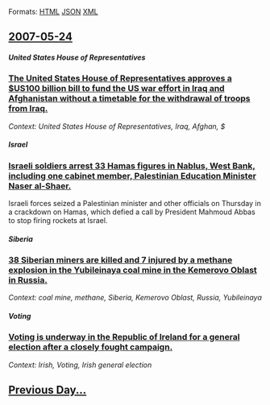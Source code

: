 
Formats: [HTML](2007/05/24/index.html)  [JSON](2007/05/24/index.json)  [XML](2007/05/24/index.xml)  

## [2007-05-24](/news/2007/05/24/index.md)

##### United States House of Representatives
### [ The United States House of Representatives approves a $US100 billion bill to fund the US war effort in Iraq and Afghanistan without a timetable for the withdrawal of troops from Iraq. ](/news/2007/05/24/the-united-states-house-of-representatives-approves-a-us100-billion-bill-to-fund-the-us-war-effort-in-iraq-and-afghanistan-without-a-timet.md)
_Context: United States House of Representatives, Iraq, Afghan, $_

##### Israel
### [ Israeli soldiers arrest 33 Hamas figures in Nablus, West Bank, including one cabinet member, Palestinian Education Minister Naser al-Shaer. ](/news/2007/05/24/israeli-soldiers-arrest-33-hamas-figures-in-nablus-west-bank-including-one-cabinet-member-palestinian-education-minister-naser-al-shaer.md)
Israeli forces seized a Palestinian minister and other officials on Thursday in a crackdown on Hamas, which defied a call by President Mahmoud Abbas to stop firing rockets at Israel.

##### Siberia
### [ 38 Siberian miners are killed and 7 injured by a methane explosion in the Yubileinaya coal mine in the Kemerovo Oblast in Russia. ](/news/2007/05/24/38-siberian-miners-are-killed-and-7-injured-by-a-methane-explosion-in-the-yubileinaya-coal-mine-in-the-kemerovo-oblast-in-russia.md)
_Context: coal mine, methane, Siberia, Kemerovo Oblast, Russia, Yubileinaya_

##### Voting
### [ Voting is underway in the Republic of Ireland for a general election after a closely fought campaign. ](/news/2007/05/24/voting-is-underway-in-the-republic-of-ireland-for-a-general-election-after-a-closely-fought-campaign.md)
_Context: Irish, Voting, Irish general election_

## [Previous Day...](/news/2007/05/23/index.md)

